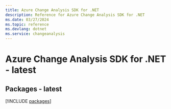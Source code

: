 ```yaml
---
title: Azure Change Analysis SDK for .NET
description: Reference for Azure Change Analysis SDK for .NET
ms.date: 03/27/2024
ms.topic: reference
ms.devlang: dotnet
ms.service: changeanalysis
---
```

# Azure Change Analysis SDK for .NET - latest
## Packages - latest
[!INCLUDE [packages](change-analysis-index.md)]